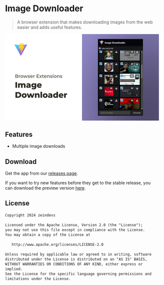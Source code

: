 # Image Downloader

> A browser extension that makes downloading images from the web easier and adds useful features.

![Image Downloader Screenshot](./screenshot.jpg)

## Features

- Multiple image downloads

## Download

Get the app from our [releases page](https://github.com/zeindevs/imagedl-extensions/releases).

If you want to try new features before they get to the stable release, you can download the preview version [here](https://github.com/zeindevs/imagedl-extensions-preview/releases).

## License

```
Copyright 2024 zeindevs

Licensed under the Apache License, Version 2.0 (the "License");
you may not use this file except in compliance with the License.
You may obtain a copy of the License at

   http://www.apache.org/licenses/LICENSE-2.0

Unless required by applicable law or agreed to in writing, software
distributed under the License is distributed on an "AS IS" BASIS,
WITHOUT WARRANTIES OR CONDITIONS OF ANY KIND, either express or implied.
See the License for the specific language governing permissions and
limitations under the License.
```
